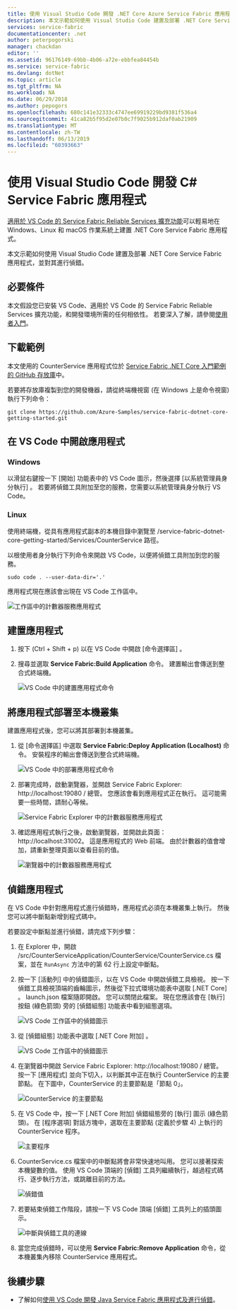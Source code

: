 ```yaml
---
title: 使用 Visual Studio Code 開發 .NET Core Azure Service Fabric 應用程式 | Microsoft Docs
description: 本文示範如何使用 Visual Studio Code 建置及部署 .NET Core Service Fabric 應用程式，並對其進行偵錯。
services: service-fabric
documentationcenter: .net
author: peterpogorski
manager: chackdan
editor: ''
ms.assetid: 96176149-69bb-4b06-a72e-ebbfea84454b
ms.service: service-fabric
ms.devlang: dotNet
ms.topic: article
ms.tgt_pltfrm: NA
ms.workload: NA
ms.date: 06/29/2018
ms.author: pepogors
ms.openlocfilehash: 680c141e32333c4747ee69919229bd9381f536a4
ms.sourcegitcommit: 41ca82b5f95d2e07b0c7f9025b912daf0ab21909
ms.translationtype: MT
ms.contentlocale: zh-TW
ms.lasthandoff: 06/13/2019
ms.locfileid: "60393663"
---
```

# <a name="develop-c-service-fabric-applications-with-visual-studio-code"></a>使用 Visual Studio Code 開發 C# Service Fabric 應用程式

[適用於 VS Code 的 Service Fabric Reliable Services 擴充功能](https://marketplace.visualstudio.com/items?itemName=ms-azuretools.vscode-service-fabric-reliable-services)可以輕易地在 Windows、Linux 和 macOS 作業系統上建置 .NET Core Service Fabric 應用程式。

本文示範如何使用 Visual Studio Code 建置及部署 .NET Core Service Fabric 應用程式，並對其進行偵錯。

## <a name="prerequisites"></a>必要條件

本文假設您已安裝 VS Code、適用於 VS Code 的 Service Fabric Reliable Services 擴充功能，和開發環境所需的任何相依性。 若要深入了解，請參閱[使用者入門](./service-fabric-get-started-vs-code.md#prerequisites)。

## <a name="download-the-sample"></a>下載範例
本文使用的 CounterService 應用程式位於 [Service Fabric .NET Core 入門範例的 GitHub 存放庫](https://github.com/Azure-Samples/service-fabric-dotnet-core-getting-started)中。 

若要將存放庫複製到您的開發機器，請從終端機視窗 (在 Windows 上是命令視窗) 執行下列命令：

```
git clone https://github.com/Azure-Samples/service-fabric-dotnet-core-getting-started.git
```

## <a name="open-the-application-in-vs-code"></a>在 VS Code 中開啟應用程式

### <a name="windows"></a>Windows
以滑鼠右鍵按一下 [開始] 功能表中的 VS Code 圖示，然後選擇 [以系統管理員身分執行]  。 若要將偵錯工具附加至您的服務，您需要以系統管理員身分執行 VS Code。

### <a name="linux"></a>Linux
使用終端機，從具有應用程式副本的本機目錄中瀏覽至 /service-fabric-dotnet-core-getting-started/Services/CounterService 路徑。

以根使用者身分執行下列命令來開啟 VS Code，以便將偵錯工具附加到您的服務。
```
sudo code . --user-data-dir='.'
```

應用程式現在應該會出現在 VS Code 工作區中。

![工作區中的計數器服務應用程式](./media/service-fabric-develop-csharp-applications-with-vs-code/counter-service-application-in-workspace.png)

## <a name="build-the-application"></a>建置應用程式
1. 按下 (Ctrl + Shift + p) 以在 VS Code 中開啟 [命令選擇區]  。
2. 搜尋並選取 **Service Fabric:Build Application** 命令。 建置輸出會傳送到整合式終端機。

   ![VS Code 中的建置應用程式命令](./media/service-fabric-develop-csharp-applications-with-vs-code/sf-build-application.png)

## <a name="deploy-the-application-to-the-local-cluster"></a>將應用程式部署至本機叢集
建置應用程式後，您可以將其部署到本機叢集。 

1. 從 [命令選擇區]  中選取 **Service Fabric:Deploy Application (Localhost)** 命令。 安裝程序的輸出會傳送到整合式終端機。

   ![VS Code 中的部署應用程式命令](./media/service-fabric-develop-csharp-applications-with-vs-code/sf-deploy-application.png)

4. 部署完成時，啟動瀏覽器，並開啟 Service Fabric Explorer: http:\//localhost:19080 / 總管。 您應該會看到應用程式正在執行。 這可能需要一些時間，請耐心等候。 

   ![Service Fabric Explorer 中的計數器服務應用程式](./media/service-fabric-develop-csharp-applications-with-vs-code/sfx-verify-deploy.png)

4. 確認應用程式執行之後，啟動瀏覽器，並開啟此頁面： http:\//localhost:31002。 這是應用程式的 Web 前端。 由於計數器的值會增加，請重新整理頁面以查看目前的值。

   ![瀏覽器中的計數器服務應用程式](./media/service-fabric-develop-csharp-applications-with-vs-code/counter-service-running.png)

## <a name="debug-the-application"></a>偵錯應用程式
在 VS Code 中針對應用程式進行偵錯時，應用程式必須在本機叢集上執行。 然後您可以將中斷點新增到程式碼中。

若要設定中斷點並進行偵錯，請完成下列步驟：
1. 在 Explorer 中，開啟 /src/CounterServiceApplication/CounterService/CounterService.cs  檔案，並在 `RunAsync` 方法中的第 62 行上設定中斷點。
3. 按一下 [活動列]  中的偵錯圖示，以在 VS Code 中開啟偵錯工具檢視。 按一下偵錯工具檢視頂端的齒輪圖示，然後從下拉式環境功能表中選取 [.NET Core]  。 launch.json 檔案隨即開啟。 您可以關閉此檔案。 現在您應該會在 [執行] 按鈕 (綠色箭頭) 旁的 [偵錯組態] 功能表中看到組態選項。

   ![VS Code 工作區中的偵錯圖示](./media/service-fabric-develop-csharp-applications-with-vs-code/debug-icon-workspace.png)

2. 從 [偵錯組態] 功能表中選取 [.NET Core 附加]  。

   ![VS Code 工作區中的偵錯圖示](./media/service-fabric-develop-csharp-applications-with-vs-code/debug-start.png)

3. 在瀏覽器中開啟 Service Fabric Explorer: http:\//localhost:19080 / 總管。 按一下 [應用程式]  並向下切入，以判斷其中正在執行 CounterService 的主要節點。 在下圖中，CounterService 的主要節點是「節點 0」。

   ![CounterService 的主要節點](./media/service-fabric-develop-csharp-applications-with-vs-code/counter-service-primary-node.png)

4. 在 VS Code 中，按一下 [.NET Core 附加]  偵錯組態旁的 [執行] 圖示 (綠色箭頭)。 在 [程序選項] 對話方塊中，選取在主要節點 (定義於步驟 4) 上執行的 CounterService 程序。

   ![主要程序](./media/service-fabric-develop-csharp-applications-with-vs-code/select-process.png)

5. CounterService.cs  檔案中的中斷點將會非常快速地叫用。 您可以接著探索本機變數的值。 使用 VS Code 頂端的 [偵錯] 工具列繼續執行，越過程式碼行、逐步執行方法，或跳離目前的方法。 

   ![偵錯值](./media/service-fabric-develop-csharp-applications-with-vs-code/breakpoint-hit.png)

6. 若要結束偵錯工作階段，請按一下 VS Code 頂端 [偵錯] 工具列上的插頭圖示。
   
   ![中斷與偵錯工具的連線](./media/service-fabric-develop-csharp-applications-with-vs-code/debug-bar-disconnect.png)
       
7. 當您完成偵錯時，可以使用 **Service Fabric:Remove Application** 命令，從本機叢集內移除 CounterService 應用程式。 

## <a name="next-steps"></a>後續步驟

* 了解如何[使用 VS Code 開發 Java Service Fabric 應用程式及進行偵錯](./service-fabric-develop-java-applications-with-vs-code.md)。



